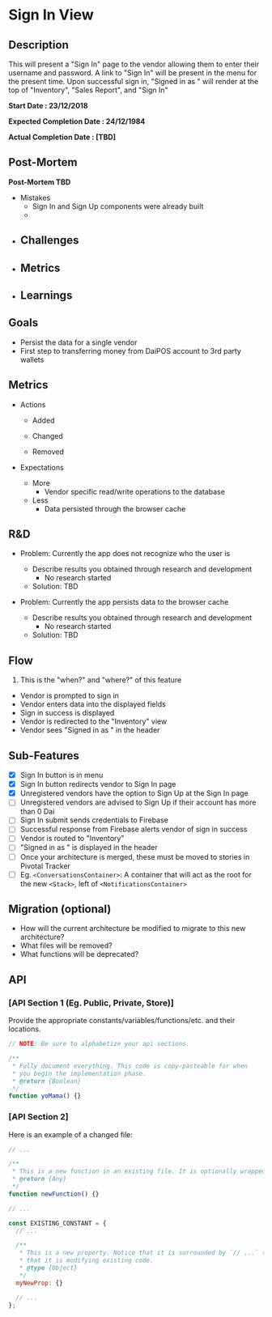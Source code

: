 # Sign In View

## Description

This will present a "Sign In" page to the vendor allowing them to enter their
username and password. A link to "Sign In" will be present in the menu for the
present time. Upon successful sign in, "Signed in as <username>" will render at
the top of "Inventory", "Sales Report", and "Sign In"

**Start Date : 23/12/2018**

**Expected Completion Date : 24/12/1984**

**Actual Completion Date : [TBD]**

## Post-Mortem

**Post-Mortem TBD**

- Mistakes
  - Sign In and Sign Up components were already built
  -
- ## Challenges
- ## Metrics
- ## Learnings

## Goals

- Persist the data for a single vendor
- First step to transferring money from DaiPOS account to 3rd party wallets

## Metrics

- Actions

  - Added

  - Changed

  - Removed

- Expectations
  - More
    - Vendor specific read/write operations to the database
  - Less
    - Data persisted through the browser cache

## R&D

- Problem: Currently the app does not recognize who the user is

  - Describe results you obtained through research and development
    - No research started
  - Solution: TBD

- Problem: Currently the app persists data to the browser cache
  - Describe results you obtained through research and development
    - No research started
  - Solution: TBD

## Flow

1. This is the "when?" and "where?" of this feature

- Vendor is prompted to sign in
- Vendor enters data into the displayed fields
- Sign in success is displayed
- Vendor is redirected to the "Inventory" view
- Vendor sees "Signed in as <username>" in the header

## Sub-Features

- [x] Sign In button is in menu
- [x] Sign In button redirects vendor to Sign In page
- [x] Unregistered vendors have the option to Sign Up at the Sign In page
- [ ] Unregistered vendors are advised to Sign Up if their account has more
      than 0 Dai
- [ ] Sign In submit sends credentials to Firebase
- [ ] Successful response from Firebase alerts vendor of sign in success
- [ ] Vendor is routed to "Inventory"
- [ ] "Signed in as <username>" is displayed in the header
- [ ] Once your architecture is merged, these must be moved to stories in Pivotal Tracker
- [ ] Eg. `<ConversationsContainer>`: A container that will act as the root for the new `<Stack>`, left of `<NotificationsContainer>`

## Migration (optional)

- How will the current architecture be modified to migrate to this new architecture?
- What files will be removed?
- What functions will be deprecated?

## API

### [API Section 1 (Eg. Public, Private, Store)]

Provide the appropriate constants/variables/functions/etc. and their locations.

```js
// NOTE: Be sure to alphabetize your api sections.

/**
 * Fully document everything. This code is copy-pasteable for when
 * you begin the implementation phase.
 * @return {Boolean}
 */
function yoMama() {}
```

### [API Section 2]

Here is an example of a changed file:

```js
// ...

/**
 * This is a new function in an existing file. It is optionally wrapped in `// ...`.
 * @return {Any}
 */
function newFunction() {}

// ...

const EXISTING_CONSTANT = {
  // ...

  /**
   * This is a new property. Notice that it is surrounded by `// ...` to show
   * that it is modifying existing code.
   * @type {Object}
   */
  myNewProp: {}

  // ...
};
```
